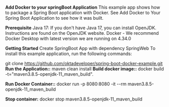 **Add Docker to your springBoot Application**
This example app shows how to package a Spring Boot application with Docker. See Add Docker to Your Spring Boot Application to see how it was built.

**Prerequisite**
Java 17: If you don't have Java 17, you can install OpenJDK. Instructions are found on the OpenJDK website.
Docker - We recommend Docker Desktop with latest version we are running on 4.34.0

**Getting Started**
Create SpringBoot App with dependency SpringWeb
To install this example application, run the following commands:

git clone https://github.com/oktadeveloper/spring-boot-docker-example.git
**Run the Application::**
maven clean install
**Build docker image::**
docker build -t="maven3.8.5-openjdk-11_maven_build".

**Run Docker Container::**
docker run -p 8080:8080 -it --rm maven3.8.5-openjdk-11_maven_build

**Stop container:**
docker stop maven3.8.5-openjdk-11_maven_build
